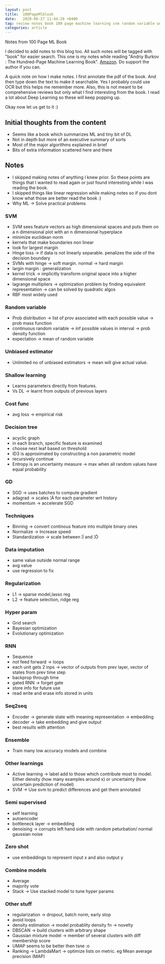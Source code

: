 ```yaml
---
layout: post
title:  100PageMlblook
date:   2020-06-27 11:44:28 +0400
tag: review notes book 100 page machine learning svm random variable unbiased estimator shallow cost decision id3 gd sdg bin norma standa impu regu hyper rnn seq ensem active semi zero combine vote stack dbsc umap 
categories: article
---
```


Notes from 100 Page ML Book

I decided to add notes to this blog too. All such notes will be tagged with "book" for easier search.
This one is my notes while reading "Andriy Burkov : The Hundred-Page Machine Learning Book". [Amazon](http://themlbook.com/). Do support the author if you can.

A quick note on how I make notes. I first annotate the pdf of the book. And then type down the text to make it searchable. Yes I probably could use OCR but this helps me remember more. Also, this is not meant to be comprehensive reviews but only what I find interesting from the book. I read a lot about Deep Learning so these will keep popping up.

Okay now let us get to it :)

## Initial thoughts from the content
- Seems like a book which summarizes ML and tiny bit of DL
- Not in depth but more of an executive summary of sorts
- Most of the major algorithms explained in brief
- Bits of extra information scattered here and there

## Notes
- I skipped making notes of anything I knew prior. So these points are things that I wanted to read again or just found interesting while I was reading the book.
- I skipped things like linear regression while making notes so if you dont know what those are better read the book :)
- Why ML -> Solve practical problems

### SVM
- SVM sees feature vectors as high dimensional spaces and puts them on a n dimensional plot with an n dimensional hyperplace
- minimize euclidean norm
- kernels that make boundaries non linear
- look for largest margin
- Hinge loss -> if data is not linearly separable. penalizes the side of the decision boundary
- SVMs with hinge -> soft margin. normal -> hard margin
- largin margin : generalization
- kernel trick -> implicitly transform original space into a higher dimensional space
- lagrange multipliers -> optimization problem by finding equivalent representation -> can be solved by quadratic algos
- RBF most widely used

### Random variable
- Prob distribution -> list of prov associated with each possible value -> prob mass function
- continuous random variable -> inf possible values in interval -> prob density function
- expectation -> mean of random variable

### Unbiased estimator
- Unlimited no of unbiased estimators -> mean will give actual value.

### Shallow learning
  * Learns parameters directly from features.
  * Vs DL -> learnt from outputs of previous layers

### Cost func
  * avg loss -> empirical risk

### Decision tree
  * acyclic graph
  * in each branch, specific feature is examined
  * choose next leaf based on threshold
  * ID3 is approximated by constructing a non parametric model
  * recursively continue
  * Entropy is an uncertainty measure -> max when all random values have equal probability

### GD
  * SGD -> uses batches to compute gradient 
  * adagrad -> scales ¦Á for each parameter wrt history
  * momentum -> accelerate SGD

### Techniques
  * Binning -> convert continous feature into multiple binary ones
  * Normalize -> Increase speed
  * Standardization -> scale between ¦Ì and ¦Ò

### Data imputation
  * same value outside normal range
  * avg value
  * use regression to fix

### Regularization
  * L1 -> sparse model,lasso reg
  * L2 -> feature selection, ridge reg

### Hyper param
  * Grid search
  * Bayesian optimization
  * Evolutionary optimization

### RNN
  * Sequence
  * not feed forward -> loops
  * each unit gets 2 inps -> vector of outputs from prev layer, vector of states from prev time step
  * backprop through time
  * gated RNN -> forget gate
  * store info for future use
  * read write and erase info stored in units

### Seq2seq
  * Encoder -> generate state with meaning representation -> embedding
  * decoder -> take embedding and give output
  * best results with attention

### Ensemble
  * Train many low accuracy models and combine

### Other learnings
  * Active learning -> label add to those which contribute most to model. Either density (how many examples around x) or uncertainty (how uncertain prediction of model)
  * SVM -> Use svm to predict differences and get them annotated

### Semi supervised
  * self learning
  * autoencoder 
  * bottleneck layer -> embedding
  * denoising -> corrupts left hand side with random peturbation/ normal gaussian noise

### Zero shot
  * use embeddings to represent input x and also output y

### Combine models
  * Average
  * majority vote
  * Stack -> Use stacked model to tune hyper params
  
### Other stuff
  * regularization -> dropout, batch norm, early stop
  * avoid loops
  * density estimation -> model probablity density fn -> novelty
  * DBSCAN -> build clusters with arbitrary shape
  * Gaussian mixture model -> member of several clusters with diff membership score
  * UMAP seems to be better then tsne :o
  * Ranking -> LambdaMart -> optimize lists on metric. eg Mean average precision (MAP)
